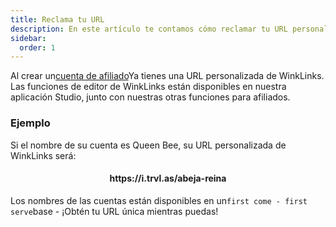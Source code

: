 ```yaml
---
title: Reclama tu URL
description: En este artículo te contamos cómo reclamar tu URL personalizada de WinkLinks.
sidebar:
  order: 1
---
```

Al crear un[cuenta de afiliado](/studio/what-is-studio)Ya tienes una URL personalizada de WinkLinks. Las funciones de editor de WinkLinks están disponibles en nuestra aplicación Studio, junto con nuestras otras funciones para afiliados.

### Ejemplo

Si el nombre de su cuenta es Queen Bee, su URL personalizada de WinkLinks será:

<h4 align="center">https://i.trvl.as/abeja-reina</h4>


Los nombres de las cuentas están disponibles en un`first come - first serve`base - ¡Obtén tu URL única mientras puedas!

